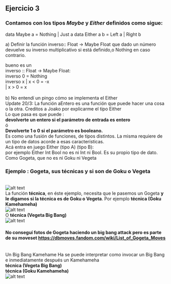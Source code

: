 ## Ejercicio 3
### Contamos con los tipos *Maybe* y *Either* definidos como sigue:

data Maybe a = Nothing | Just a
data Either a b = Left a | Right b

a) Definir la función inverso:: Float -> Maybe Float que dado un número devuelve su inverso multiplicativo si está definido,o Nothing en caso contrario.

bueno es un <br> 
inverso :: Float -> Maybe Float:
    <br>inverso 0 = Nothing
    <br>inverso x | x < 0 = -x
    <br>          | x > 0 = x 
<br>
<br>
b) No entendí un pingo cómo se implementa el Either
<br>
Update 20/3: La función aEntero es una función que puede hacer una cosa o la otra. Creditos a Joako por explicarme el tipo Either
<br>Lo que pasa es que puede : 
<br>**devolverte un entero si el parámetro de entrada es entero**
<br> ó
<br>**Devolverte 1 o 0 si el parámetro es booleano.**
<br> Es como una fusión de funciones, de tipos distintos. La misma requiere de un tipo de datos acorde a esas características.
<br> Acá entra en juego Either (tipo A) (tipo B):
<br> por ejemplo Either Int Bool no es ni Int ni Bool. Es su propio tipo de dato. Como Gogeta, que no es ni 
Goku ni Vegeta <br>
### Ejemplo : Gogeta, sus técnicas y si son de Goku o Vegeta ###

<br> ![alt text](https://i.gifer.com/origin/56/56c0a4ede15d98d5ddd6476b88a9ab78_w200.webp)
<br>
La función **técnica**, en éste ejemplo, necesita que le pasemos un Gogeta **y le digamos si la técnica es de Goku o Vegeta**.
Por ejemplo **técnica (Goku Kamehameha)**
<br> ![alt text](https://media1.tenor.com/m/hiXlfSMxgkUAAAAC/big-kamehameha-gogeta-blue.gif)
<br> O **técnica (Vegeta Big Bang)**
<br> ![alt text](https://static.wikia.nocookie.net/dragonball/images/0/0c/VegetaMajinWMATnv.png/revision/latest?cb=20201225173937) 
<br>
#### No conseguí fotos de Gogeta haciendo un big bang attack pero es parte de su moveset https://dbmoves.fandom.com/wiki/List_of_Gogeta_Moves ####

<br> Un Big Bang Kamehame Ha se puede interpretar como invocar un Big Bang e inmediatamente después un Kamehameha
<br> **técnica (Vegeta Big Bang)**
<br> **técnica (Goku Kamehameha)**
<br> 
![alt text](https://i.pinimg.com/originals/42/f6/8f/42f68f1d6493a9ae60e076ef033a5059.gif)





